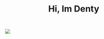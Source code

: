 <h1 align="center">
Hi, Im Denty
  <img src="https://cdn3.emoji.gg/emojis/8807-sao-alicesip.png" height="5" width="50"></h1>
<br/>

![](https://komarev.com/ghpvc/?username=DentyTxr&color=blueviolet)

```diff

```
